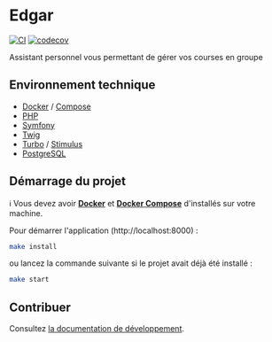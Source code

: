 # Edgar
[![CI](https://github.com/mmarchois/edgar/actions/workflows/ci.yml/badge.svg)](https://github.com/MTES-MCT/edgar/actions/workflows/ci.yml)
[![codecov](https://codecov.io/gh/mmarchois/edgar/branch/master/graph/badge.svg?token=q79Foe8xkl)](https://codecov.io/gh/mmarchois/edgar)

Assistant personnel vous permettant de gérer vos courses en groupe

## Environnement technique

- [Docker](https://www.docker.com/) / [Compose](https://docs.docker.com/compose/)
- [PHP](https://www.php.net/)
- [Symfony](https://www.symfony.com/)
- [Twig](https://twig.symfony.com/)
- [Turbo](https://turbo.hotwired.dev/) / [Stimulus](https://stimulus.hotwired.dev/)
- [PostgreSQL](https://www.postgresql.org/)

## Démarrage du projet

ℹ️ Vous devez avoir **[Docker](https://www.docker.com/)** et **[Docker Compose](https://docs.docker.com/compose/)** d'installés sur votre machine.

Pour démarrer l'application (http://localhost:8000) :

```bash
make install
```

ou lancez la commande suivante si le projet avait déjà été installé :

```bash
make start
```

## Contribuer

Consultez [la documentation de développement](./docs/README.md).
